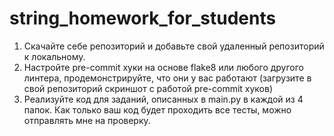# string_homework_for_students
1) Скачайте себе репозиторий и добавьте свой удаленный репозиторий к локальному.
2) Настройте pre-commit хуки на основе flake8 или любого другого линтера, продемонстрируйте, что они у вас работают (загрузите в свой репозиторий скриншот с работой pre-commit хуков)
3) Реализуйте код для заданий, описанных в main.py в каждой из 4 папок. Как только ваш код будет проходить все тесты, можно отправлять мне на проверку.